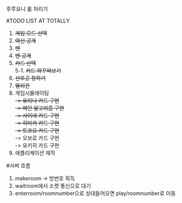 후루요니 룰 처리기

#TODO LIST AT TOTALLY
1. ~~게임 모드 선택~~
2. ~~여신 공개~~  
3. ~~밴~~
4. ~~밴 공개~~
5. ~~카드 선택~~  
5-1. ~~카드 와꾸짜보기~~
6. ~~선후공 정하기~~
7. ~~멀리건~~
8. 게임시뮬레이팅  
~~-> 유리나 카드 구현~~  
~~-> 메인 알고리즘 구현~~  
~~-> 사이네 카드 구현~~  
~~-> 히미카 카드 구현~~  
~~-> 토코요 카드 구현~~  
-> 오보로 카드 구현  
-> 유키히 카드 구현  
9. 애플리케이션 제작  

#서버 흐름
1. makeroom -> 방번호 흭득
2. waitroom에서 소켓 통신으로 대기
3. enterroom/roomnumber으로 상대들어오면 play/roomnumber로 이동

